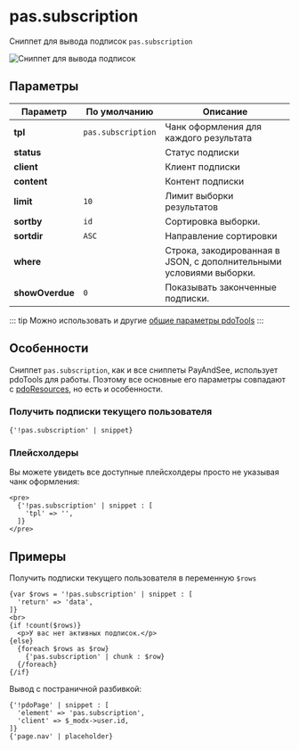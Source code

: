 # pas.subscription

Сниппет для вывода подписок `pas.subscription`

![Сниппет для вывода подписок](https://file.modx.pro/files/6/7/a/67a4c2f286f8a304b135ef555203f755.png)

## Параметры

| Параметр        | По умолчанию       | Описание                                                            |
| --------------- | ------------------ | ------------------------------------------------------------------- |
| **tpl**         | `pas.subscription` | Чанк оформления для каждого результата                              |
| **status**      |                    | Статус подписки                                                     |
| **client**      |                    | Клиент подписки                                                     |
| **content**     |                    | Контент подписки                                                    |
| **limit**       | `10`               | Лимит выборки результатов                                           |
| **sortby**      | `id`               | Сортировка выборки.                                                 |
| **sortdir**     | `ASC`              | Направление сортировки                                              |
| **where**       |                    | Строка, закодированная в JSON, с дополнительными условиями выборки. |
| **showOverdue** | `0`                | Показывать законченные подписки.                                    |

::: tip
Можно использовать и другие [общие параметры pdoTools][0104]
:::

## Особенности

Сниппет `pas.subscription`, как и все сниппеты PayAndSee, использует pdoTools для работы.
Поэтому все основные его параметры совпадают с [pdoResources][010101], но есть и особенности.

### Получить подписки текущего пользователя

```fenom
{'!pas.subscription' | snippet}
```

### Плейсхолдеры

Вы можете увидеть все доступные плейсхолдеры просто не указывая чанк оформления:

```fenom
<pre>
  {'!pas.subscription' | snippet : [
    'tpl' => '',
  ]}
</pre>
```

## Примеры

Получить подписки текущего пользователя в переменную `$rows`

```fenom
{var $rows = '!pas.subscription' | snippet : [
  'return' => 'data',
]}
<br>
{if !count($rows)}
  <p>У вас нет активных подписок.</p>
{else}
  {foreach $rows as $row}
    {'pas.subscription' | chunk : $row}
  {/foreach}
{/if}
```

Вывод с постраничной разбивкой:

```fenom
{'!pdoPage' | snippet : [
  'element' => 'pas.subscription',
  'client' => $_modx->user.id,
]}
{'page.nav' | placeholder}
```

[0104]: /components/pdotools/general-parameters
[010101]: /components/pdotools/snippets/pdoresources
